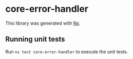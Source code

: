 # core-error-handler

This library was generated with [Nx](https://nx.dev).

## Running unit tests

Run `nx test core-error-handler` to execute the unit tests.
